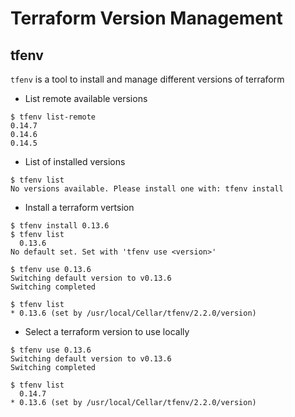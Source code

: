 # Terraform Version Management

## tfenv

`tfenv` is a tool to install and manage different versions of terraform

* List remote available versions

```
$ tfenv list-remote
0.14.7
0.14.6
0.14.5

```

* List of installed versions

```
$ tfenv list
No versions available. Please install one with: tfenv install
```

* Install a terraform vertsion

```
$ tfenv install 0.13.6
$ tfenv list
  0.13.6
No default set. Set with 'tfenv use <version>'

$ tfenv use 0.13.6
Switching default version to v0.13.6
Switching completed

$ tfenv list
* 0.13.6 (set by /usr/local/Cellar/tfenv/2.2.0/version)
```

* Select a terraform version to use locally

```
$ tfenv use 0.13.6
Switching default version to v0.13.6
Switching completed

$ tfenv list
  0.14.7
* 0.13.6 (set by /usr/local/Cellar/tfenv/2.2.0/version)
```
